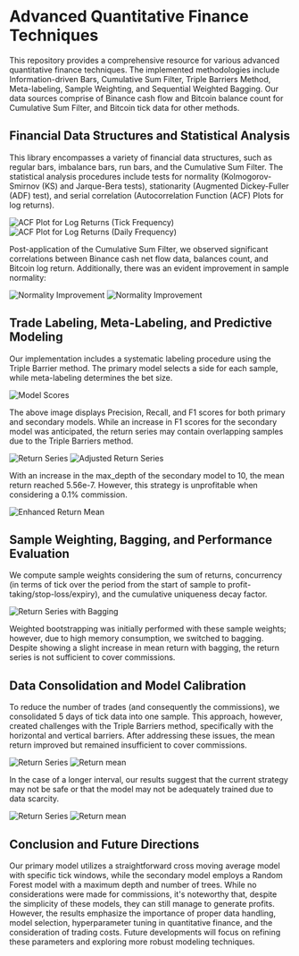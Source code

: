 # Advanced Quantitative Finance Techniques

This repository provides a comprehensive resource for various advanced quantitative finance techniques. The implemented methodologies include Information-driven Bars, Cumulative Sum Filter, Triple Barriers Method, Meta-labeling, Sample Weighting, and Sequential Weighted Bagging. Our data sources comprise of Binance cash flow and Bitcoin balance count for Cumulative Sum Filter, and Bitcoin tick data for other methods.

## Financial Data Structures and Statistical Analysis

This library encompasses a variety of financial data structures, such as regular bars, imbalance bars, run bars, and the Cumulative Sum Filter. The statistical analysis procedures include tests for normality (Kolmogorov-Smirnov (KS) and Jarque-Bera tests), stationarity (Augmented Dickey-Fuller (ADF) test), and serial correlation (Autocorrelation Function (ACF) Plots for log returns).

![ACF Plot for Log Returns (Tick Frequency)](/plots/acf.png)
![ACF Plot for Log Returns (Daily Frequency)](/plots/events/acf.png)

Post-application of the Cumulative Sum Filter, we observed significant correlations between Binance cash net flow data, balances count, and Bitcoin log return. Additionally, there was an evident improvement in sample normality:

![Normality Improvement](/plots/events/log_price_normal.png)
![Normality Improvement](/plots/events/price_cusum_normal.png)

## Trade Labeling, Meta-Labeling, and Predictive Modeling

Our implementation includes a systematic labeling procedure using the Triple Barrier method. The primary model selects a side for each sample, while meta-labeling determines the bet size.

![Model Scores](plots/labeling/scores.png)

The above image displays Precision, Recall, and F1 scores for both primary and secondary models. While an increase in F1 scores for the secondary model was anticipated, the return series may contain overlapping samples due to the Triple Barriers method.

![Return Series](plots/labeling/return_series.png)
![Adjusted Return Series](plots/labeling/return_series_concurrency_fixed_boundary_adjusted.png)

With an increase in the max_depth of the secondary model to 10, the mean return reached 5.56e-7. However, this strategy is unprofitable when considering a 0.1% commission.

![Enhanced Return Mean](plots/labeling/return.png)

## Sample Weighting, Bagging, and Performance Evaluation

We compute sample weights considering the sum of returns, concurrency (in terms of tick over the period from the start of sample to profit-taking/stop-loss/expiry), and the cumulative uniqueness decay factor.

![Return Series with Bagging](plots/labeling/return_bagging.png)

Weighted bootstrapping was initially performed with these sample weights; however, due to high memory consumption, we switched to bagging. Despite showing a slight increase in mean return with bagging, the return series is not sufficient to cover commissions.

## Data Consolidation and Model Calibration

To reduce the number of trades (and consequently the commissions), we consolidated 5 days of tick data into one sample. This approach, however, created challenges with the Triple Barriers method, specifically with the horizontal and vertical barriers. After addressing these issues, the mean return improved but remained insufficient to cover commissions.

![Return Series](plots/labeling/return_100_run.png)
![Return mean](plots/labeling/return_100_run_mean.png)

In the case of a longer interval, our results suggest that the current strategy may not be safe or that the model may not be adequately trained due to data scarcity.

![Return Series](plots/labeling/return_1000_run.png)
![Return mean](plots/labeling/return_1000_run_mean.png)

## Conclusion and Future Directions

Our primary model utilizes a straightforward cross moving average model with specific tick windows, while the secondary model employs a Random Forest model with a maximum depth and number of trees. While no considerations were made for commissions, it's noteworthy that, despite the simplicity of these models, they can still manage to generate profits. However, the results emphasize the importance of proper data handling, model selection, hyperparameter tuning in quantitative finance, and the consideration of trading costs. Future developments will focus on refining these parameters and exploring more robust modeling techniques.